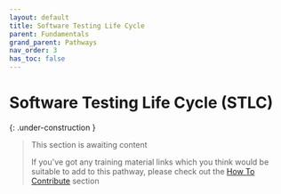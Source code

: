 ```yaml
---
layout: default
title: Software Testing Life Cycle
parent: Fundamentals
grand_parent: Pathways
nav_order: 3
has_toc: false
---
```


# Software Testing Life Cycle (STLC)

{: .under-construction }
> This section is awaiting content
> 
> If you've got any training material links which you think would be suitable to add to this pathway, please check out the [How To Contribute](../../how-to-contribute.html) section
